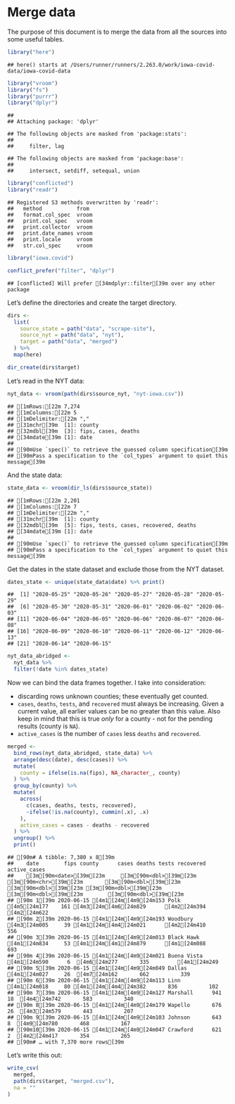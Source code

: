 Merge data
================

The purpose of this document is to merge the data from all the sources
into some useful tables.

``` r
library("here")
```

    ## here() starts at /Users/runner/runners/2.263.0/work/iowa-covid-data/iowa-covid-data

``` r
library("vroom")
library("fs")
library("purrr")
library("dplyr")
```

    ## 
    ## Attaching package: 'dplyr'

    ## The following objects are masked from 'package:stats':
    ## 
    ##     filter, lag

    ## The following objects are masked from 'package:base':
    ## 
    ##     intersect, setdiff, setequal, union

``` r
library("conflicted")
library("readr")
```

    ## Registered S3 methods overwritten by 'readr':
    ##   method           from 
    ##   format.col_spec  vroom
    ##   print.col_spec   vroom
    ##   print.collector  vroom
    ##   print.date_names vroom
    ##   print.locale     vroom
    ##   str.col_spec     vroom

``` r
library("iowa.covid")

conflict_prefer("filter", "dplyr")
```

    ## [conflicted] Will prefer [34mdplyr::filter[39m over any other package

Let’s define the directories and create the target directory.

``` r
dirs <- 
  list(
    source_state = path("data", "scrape-site"),
    source_nyt = path("data", "nyt"),
    target = path("data", "merged")  
  ) %>%
  map(here)

dir_create(dirs$target)
```

Let’s read in the NYT data:

``` r
nyt_data <- vroom(path(dirs$source_nyt, "nyt-iowa.csv"))
```

    ## [1mRows:[22m 7,274
    ## [1mColumns:[22m 5
    ## [1mDelimiter:[22m ","
    ## [31mchr[39m  [1]: county
    ## [32mdbl[39m  [3]: fips, cases, deaths
    ## [34mdate[39m [1]: date
    ## 
    ## [90mUse `spec()` to retrieve the guessed column specification[39m
    ## [90mPass a specification to the `col_types` argument to quiet this message[39m

And the state data:

``` r
state_data <- vroom(dir_ls(dirs$source_state))
```

    ## [1mRows:[22m 2,201
    ## [1mColumns:[22m 7
    ## [1mDelimiter:[22m ","
    ## [31mchr[39m  [1]: county
    ## [32mdbl[39m  [5]: fips, tests, cases, recovered, deaths
    ## [34mdate[39m [1]: date
    ## 
    ## [90mUse `spec()` to retrieve the guessed column specification[39m
    ## [90mPass a specification to the `col_types` argument to quiet this message[39m

Get the dates in the state dataset and exclude those from the NYT
dataset.

``` r
dates_state <- unique(state_data$date) %>% print() 
```

    ##  [1] "2020-05-25" "2020-05-26" "2020-05-27" "2020-05-28" "2020-05-29"
    ##  [6] "2020-05-30" "2020-05-31" "2020-06-01" "2020-06-02" "2020-06-03"
    ## [11] "2020-06-04" "2020-06-05" "2020-06-06" "2020-06-07" "2020-06-08"
    ## [16] "2020-06-09" "2020-06-10" "2020-06-11" "2020-06-12" "2020-06-13"
    ## [21] "2020-06-14" "2020-06-15"

``` r
nyt_data_abridged <- 
  nyt_data %>%
  filter(!date %in% dates_state)
```

Now we can bind the data frames together. I take into consideration:

  - discarding rows unknown counties; these eventually get counted.
  - `cases`, `deaths`, `tests`, and `recovered` must always be
    increasing. Given a current value, all earlier values can be no
    greater than this value. Also keep in mind that this is true *only*
    for a county - not for the pending results (county is `NA`).
  - `active_cases` is the number of `cases` less `deaths` and
    `recovered`.

<!-- end list -->

``` r
merged <- 
  bind_rows(nyt_data_abridged, state_data) %>%
  arrange(desc(date), desc(cases)) %>%
  mutate(
    county = ifelse(is.na(fips), NA_character_, county)
  ) %>%
  group_by(county) %>%
  mutate(
    across(
      c(cases, deaths, tests, recovered),
      ~ifelse(!is.na(county), cummin(.x), .x)
    ),
    active_cases = cases - deaths - recovered
  ) %>%
  ungroup() %>%
  print()
```

    ## [90m# A tibble: 7,380 x 8[39m
    ##    date        fips county      cases deaths tests recovered active_cases
    ##    [3m[90m<date>[39m[23m     [3m[90m<dbl>[39m[23m [3m[90m<chr>[39m[23m       [3m[90m<dbl>[39m[23m  [3m[90m<dbl>[39m[23m [3m[90m<dbl>[39m[23m     [3m[90m<dbl>[39m[23m        [3m[90m<dbl>[39m[23m
    ## [90m 1[39m 2020-06-15 [4m1[24m[4m9[24m153 Polk         [4m5[24m177    161 [4m3[24m[4m6[24m829      [4m2[24m394         [4m2[24m622
    ## [90m 2[39m 2020-06-15 [4m1[24m[4m9[24m193 Woodbury     [4m3[24m005     39 [4m1[24m[4m4[24m021      [4m2[24m410          556
    ## [90m 3[39m 2020-06-15 [4m1[24m[4m9[24m013 Black Hawk   [4m1[24m834     53 [4m1[24m[4m1[24m879      [4m1[24m088          693
    ## [90m 4[39m 2020-06-15 [4m1[24m[4m9[24m021 Buena Vista  [4m1[24m590      6  [4m6[24m277       335         [4m1[24m249
    ## [90m 5[39m 2020-06-15 [4m1[24m[4m9[24m049 Dallas       [4m1[24m027     26  [4m7[24m162       662          339
    ## [90m 6[39m 2020-06-15 [4m1[24m[4m9[24m113 Linn         [4m1[24m018     80 [4m1[24m[4m4[24m382       836          102
    ## [90m 7[39m 2020-06-15 [4m1[24m[4m9[24m127 Marshall      941     18  [4m4[24m742       583          340
    ## [90m 8[39m 2020-06-15 [4m1[24m[4m9[24m179 Wapello       676     26  [4m3[24m579       443          207
    ## [90m 9[39m 2020-06-15 [4m1[24m[4m9[24m103 Johnson       643      8  [4m9[24m780       468          167
    ## [90m10[39m 2020-06-15 [4m1[24m[4m9[24m047 Crawford      621      2  [4m2[24m417       354          265
    ## [90m# … with 7,370 more rows[39m

Let’s write this out:

``` r
write_csv(
  merged,
  path(dirs$target, "merged.csv"),
  na = ""
)
```
